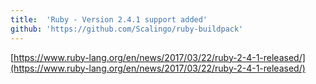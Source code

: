 ```yaml
---
title:	'Ruby - Version 2.4.1 support added'
github: 'https://github.com/Scalingo/ruby-buildpack'
---
```


[https://www.ruby-lang.org/en/news/2017/03/22/ruby-2-4-1-released/](https://www.ruby-lang.org/en/news/2017/03/22/ruby-2-4-1-released/)
